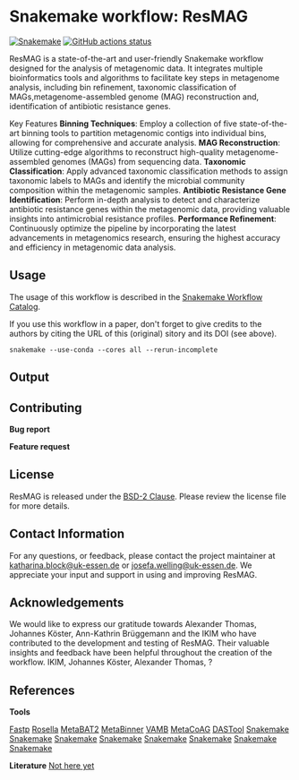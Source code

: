 # Snakemake workflow: ResMAG

[![Snakemake](https://img.shields.io/badge/snakemake-≥6.3.0-brightgreen.svg)](https://snakemake.github.io)
[![GitHub actions status](https://github.com/<owner>/<repo>/workflows/Tests/badge.svg?branch=main)](https://github.com/<owner>/<repo>/actions?query=branch%3Amain+workflow%3ATests)


ResMAG is a state-of-the-art and user-friendly Snakemake workflow designed for the analysis of metagenomic data. It integrates multiple bioinformatics tools and algorithms to facilitate key steps in metagenome analysis, including bin refinement, taxonomic classification of MAGs,metagenome-assembled genome (MAG) reconstruction and, identification of antibiotic resistance genes.

Key Features
**Binning Techniques**: Employ a collection of five state-of-the-art binning tools to partition metagenomic contigs into individual bins, allowing for comprehensive and accurate analysis.
**MAG Reconstruction**: Utilize cutting-edge algorithms to reconstruct high-quality metagenome-assembled genomes (MAGs) from sequencing data.
**Taxonomic Classification**: Apply advanced taxonomic classification methods to assign taxonomic labels to MAGs and identify the microbial community composition within the metagenomic samples.
**Antibiotic Resistance Gene Identification**: Perform in-depth analysis to detect and characterize antibiotic resistance genes within the metagenomic data, providing valuable insights into antimicrobial resistance profiles.
**Performance Refinement**: Continuously optimize the pipeline by incorporating the latest advancements in metagenomics research, ensuring the highest accuracy and efficiency in metagenomic data analysis.


## Usage

The usage of this workflow is described in the [Snakemake Workflow Catalog](https://snakemake.github.io/snakemake-workflow-catalog/?usage=<owner>%2F<repo>).

If you use this workflow in a paper, don't forget to give credits to the authors by citing the URL of this (original) <repo>sitory and its DOI (see above).

```snakemake --use-conda --cores all --rerun-incomplete```


## Output

## Contributing

**Bug report**

**Feature request**

## License

ResMAG is released under the [BSD-2 Clause](https://www.open-xchange.com/hubfs/2_Clause_BSD_License.pdf?hsLang=en). Please review the license file for more details.

## Contact Information

For any questions, or feedback, please contact the project maintainer at katharina.block@uk-essen.de or josefa.welling@uk-essen.de. We appreciate your input and support in using and improving ResMAG.

## Acknowledgements

We would like to express our gratitude towards Alexander Thomas, Johannes Köster, Ann-Kathrin Brüggemann and the IKIM who have contributed to the development and testing of ResMAG. Their valuable insights and feedback have been helpful throughout the creation of the workflow.
IKIM, Johannes Köster, Alexander Thomas, ?

## References

**Tools**

[Fastp](https://snakemake.github.io)
[Rosella](https://snakemake.github.io)
[MetaBAT2](https://snakemake.github.io)
[MetaBinner](https://snakemake.github.io)
[VAMB](https://snakemake.github.io)
[MetaCoAG](https://snakemake.github.io)
[DASTool](https://snakemake.github.io)
[Snakemake](https://snakemake.github.io)
[Snakemake](https://snakemake.github.io)
[Snakemake](https://snakemake.github.io)
[Snakemake](https://snakemake.github.io)
[Snakemake](https://snakemake.github.io)
[Snakemake](https://snakemake.github.io)
[Snakemake](https://snakemake.github.io)
[Snakemake](https://snakemake.github.io)


**Literature**
[Not here yet](https://www.lipsum.com/feed/html)